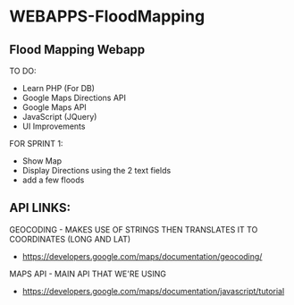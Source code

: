 WEBAPPS-FloodMapping
====================

Flood Mapping Webapp
--------------------

TO DO:
- Learn PHP (For DB)
- Google Maps Directions API
- Google Maps API
- JavaScript (JQuery)
- UI Improvements

FOR SPRINT 1:
- Show Map
- Display Directions using the 2 text fields
- add a few floods

API LINKS:
----------
GEOCODING - MAKES USE OF STRINGS THEN TRANSLATES IT TO COORDINATES (LONG AND LAT)

- https://developers.google.com/maps/documentation/geocoding/

MAPS API - MAIN API THAT WE'RE USING

- https://developers.google.com/maps/documentation/javascript/tutorial
